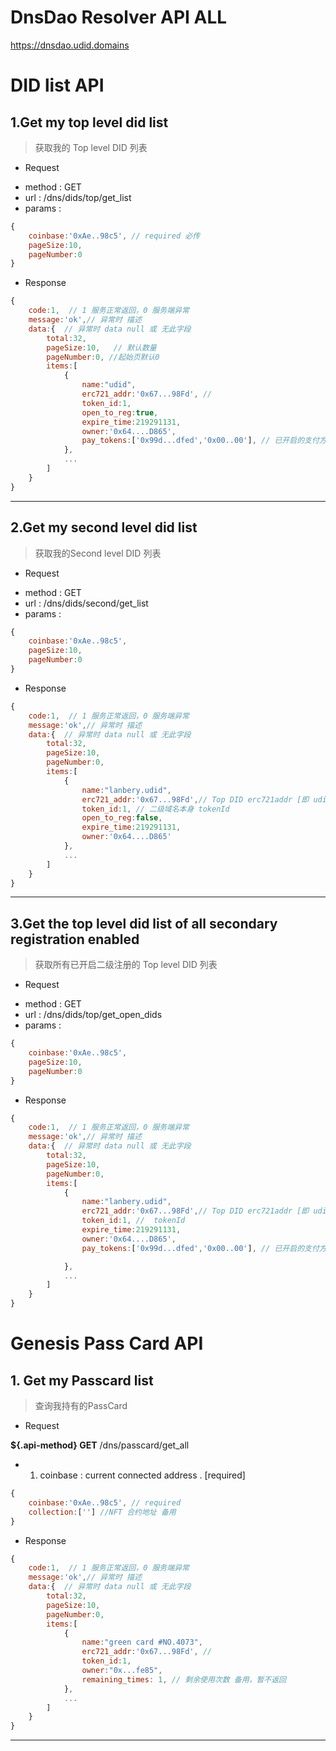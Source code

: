

<!-- span class="content-title"> DID list API</span -->
# DnsDao Resolver API  ALL
https://dnsdao.udid.domains




# DID list API

## 1.Get my top level did list

> 获取我的 Top level DID 列表

- Request

* method    : GET
* url       : /dns/dids/top/get_list
* params    :

```js
{
    coinbase:'0xAe..98c5', // required 必传
    pageSize:10,
    pageNumber:0
}
```

- Response

```js
{
    code:1,  // 1 服务正常返回，0 服务端异常
    message:'ok',// 异常时 描述
    data:{  // 异常时 data null 或 无此字段
        total:32,
        pageSize:10,   // 默认数量
        pageNumber:0, //起始页默认0
        items:[
            {
                name:"udid",
                erc721_addr:'0x67...98Fd', //
                token_id:1,
                open_to_reg:true,
                expire_time:219291131,
                owner:'0x64....D865',
                pay_tokens:['0x99d...dfed','0x00..00'], // 已开启的支付方式 ERC20 address 数组，未开启时 []或无此字段 
            },
            ...
        ]
    }
}
```

----

## 2.Get my second level did list

> 获取我的Second level DID 列表

- Request

* method    : GET
* url       : /dns/dids/second/get_list
* params    :

```js
{
    coinbase:'0xAe..98c5',
    pageSize:10,
    pageNumber:0
}
```

- Response

```js
{
    code:1,  // 1 服务正常返回，0 服务端异常
    message:'ok',// 异常时 描述
    data:{  // 异常时 data null 或 无此字段
        total:32,
        pageSize:10,
        pageNumber:0,
        items:[
            {
                name:"lanbery.udid",
                erc721_addr:'0x67...98Fd',// Top DID erc721addr [即 udid 的 erc721Addr]
                token_id:1, // 二级域名本身 tokenId
                open_to_reg:false,
                expire_time:219291131,
                owner:'0x64....D865'
            },
            ...
        ]
    }
}
```

---

## 3.Get the top level did list of all secondary registration enabled

> 获取所有已开启二级注册的 Top level DID 列表

- Request

* method    : GET
* url       : /dns/dids/top/get_open_dids
* params    :

```js
{
    coinbase:'0xAe..98c5',
    pageSize:10,
    pageNumber:0
}
```

- Response

```js
{
    code:1,  // 1 服务正常返回，0 服务端异常
    message:'ok',// 异常时 描述
    data:{  // 异常时 data null 或 无此字段
        total:32,
        pageSize:10,
        pageNumber:0,
        items:[
            {
                name:"lanbery.udid",
                erc721_addr:'0x67...98Fd',// Top DID erc721addr [即 udid 的 erc721Addr]
                token_id:1, //  tokenId
                expire_time:219291131,
                owner:'0x64....D865',
                pay_tokens:['0x99d...dfed','0x00..00'], // 已开启的支付方式 ERC20 address 数组，未开启时 []或无此字段

            },
            ...
        ]
    }
}
```
# Genesis Pass Card API

## 1. Get my Passcard list

> 查询我持有的PassCard

- Request

**${.api-method} GET** /dns/passcard/get_all

<!-- tabs:start -->

<!-- tab:API document -->
- 1. coinbase : current connected address . [required]

<!-- tab: JSON -->

```js
{
    coinbase:'0xAe..98c5', // required
    collection:[''] //NFT 合约地址 备用
}
```
<!-- tabs:end -->

- Response

```js
{
    code:1,  // 1 服务正常返回，0 服务端异常
    message:'ok',// 异常时 描述
    data:{  // 异常时 data null 或 无此字段
        total:32, 
        pageSize:10,
        pageNumber:0,
        items:[
            {
                name:"green card #NO.4073",
                erc721_addr:'0x67...98Fd', //
                token_id:1,
                owner:"0x...fe85",
                remaining_times: 1, // 剩余使用次数 备用，暂不返回
            },
            ...
        ]
    }
}
```

[//]: # (----)

[//]: # (## 1. Signed for mint)

[//]: # ()
[//]: # (> 获取mint 签名)

[//]: # ()
[//]: # (- Request)

[//]: # ()
[//]: # (**${.api-method} POST** /api/passcard/signed_mint)

[//]: # ()
[//]: # (<!-- tabs:start -->)

[//]: # ()
[//]: # (<!-- tab:API document -->)

[//]: # (- 1. coinbase : current connected address . [required])

[//]: # (- 2. erc721Addr: Pass card contract address [required])

[//]: # (- 3. tokenId : Pass card ID [required])

[//]: # (- 4. domainhash: the did name sha256 [required])

[//]: # (- 5. years: [required])

[//]: # (- 6. erc20Addr: 支付token address [required])

[//]: # ()
[//]: # (<!-- tab: JSON -->)

[//]: # ()
[//]: # (```js)

[//]: # ({)

[//]: # (    coinbase:'0xAe..98c5',    // required)

[//]: # (    erc721Addr:'0xed...72Bb', // string )

[//]: # (    tokenId:2,                // number)

[//]: # (    domainhash:'xsxxxxss'     // 这里用hash 还是用 did name ?)

[//]: # (    years:1,)

[//]: # (    erc20Addr: '0x00....00')

[//]: # (})

[//]: # (```)

[//]: # (<!-- tabs:end -->)

[//]: # ()
[//]: # (- Response)

[//]: # ()
[//]: # (```js)

[//]: # ({)

[//]: # (    code:1,  // 1 服务正常返回，0 服务端异常)

[//]: # (    message:'ok',// 异常时 描述)

[//]: # (    data:{  // 异常时 data null 或 无此字段)

[//]: # (      signature:'0x...8ef', 签名后的字符串)

[//]: # (      params:{  // 返回服务端签名参数， 有可能会对参数排序)

[//]: # (        coinbase:'0xAe..98c5',    // required)

[//]: # (        erc721Addr:'0xed...72Bb', // string )

[//]: # (        tokenId:2,                // number)

[//]: # (        domainhash:'xsxxxxss'     // 这里用hash 还是用 did name ?)

[//]: # (        years:1,)

[//]: # (        erc20Addr: '0x00....00')

[//]: # (      })

[//]: # (    })

[//]: # (})

[//]: # (```)

----
